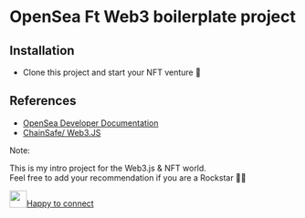 # OpenSea Ft Web3 boilerplate project

## Installation

- Clone this project and start your NFT venture 🤑

## References

- [OpenSea Developer Documentation](https://docs.opensea.io/)
- [ChainSafe/ Web3.JS](https://github.com/ChainSafe/web3.js)

Note:

This is my intro project for the Web3.js & NFT world. <br>
Feel free to add your recommendation if you are a Rockstar 🎸🎸

<div style="display:flex">
<img src="https://assets.stickpng.com/images/580b57fcd9996e24bc43c53e.png" style="width:30px; height:30px">

[Happy to connect ](https://twitter.com/themooneer)

</div>
<br>
<br>
